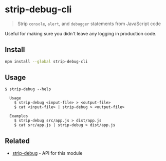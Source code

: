 # strip-debug-cli

> Strip `console`, `alert`, and `debugger` statements from JavaScript code

Useful for making sure you didn't leave any logging in production code.

## Install

```sh
npm install --global strip-debug-cli
```

## Usage

```
$ strip-debug --help

  Usage
    $ strip-debug <input-file> > <output-file>
    $ cat <input-file> | strip-debug > <output-file>

  Examples
    $ strip-debug src/app.js > dist/app.js
    $ cat src/app.js | strip-debug > dist/app.js
```

## Related

- [strip-debug](https://github.com/sindresorhus/strip-debug) - API for this module
